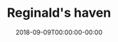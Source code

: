 ---
title: "Reginald's haven"
date: 2018-09-09T00:00:00-00:00
copyright: "Regi's haven"
description: "A port of the Grayscale theme to Hugo"

menu:
    # - {url: "/me", name: "About Me"}
    # - {url: "https://startbootstrap.com/themes/grayscale/", name: "Original"}
---